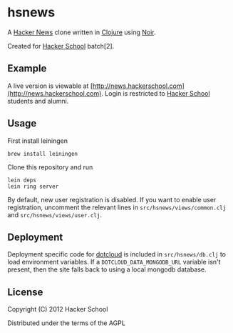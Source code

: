 # hsnews

A [Hacker News](http://news.ycombinator.com) clone written in [Clojure](http://clojure.org) using [Noir](http://webnoir.org).

Created for [Hacker School](http://hackerschool.com) batch[2].

## Example

A live version is viewable at [http://news.hackerschool.com](http://news.hackerschool.com). Login is restricted to [Hacker School](http://hackerschool.com) students and alumni.


## Usage

First install leiningen

    brew install leiningen

Clone this repository and run

    lein deps
    lein ring server

By default, new user registration is disabled.  If you want to enable user registration, uncomment the relevant lines in `src/hsnews/views/common.clj` and `src/hsnews/views/user.clj`.

## Deployment

Deployment specific code for [dotcloud](http://dotcloud.com) is included in `src/hsnews/db.clj` to load environment variables.  If a `DOTCLOUD_DATA_MONGODB_URL` variable isn't present, then the site falls back to using a local mongodb database.

## License

Copyright (C) 2012 Hacker School

Distributed under the terms of the AGPL

